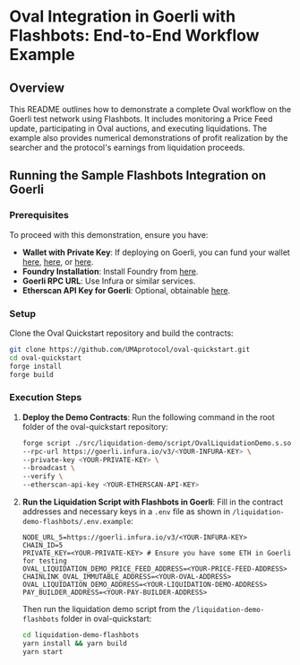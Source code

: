 
# Oval Integration in Goerli with Flashbots: End-to-End Workflow Example

## Overview
This README outlines how to demonstrate a complete Oval workflow on the Goerli test network using Flashbots. It includes monitoring a Price Feed update, participating in Oval auctions, and executing liquidations. The example also provides numerical demonstrations of profit realization by the searcher and the protocol's earnings from liquidation proceeds.

## Running the Sample Flashbots Integration on Goerli

### Prerequisites
To proceed with this demonstration, ensure you have:
- **Wallet with Private Key**: If deploying on Goerli, you can fund your wallet [here](https://goerlifaucet.com/), [here](https://faucet.goerli.mudit.blog/), or [here](https://faucet.paradigm.xyz/).
- **Foundry Installation**: Install Foundry from [here](https://foundry.paradigm.xyz/).
- **Goerli RPC URL**: Use Infura or similar services.
- **Etherscan API Key for Goerli**: Optional, obtainable [here](https://etherscan.io/apis).

### Setup
Clone the Oval Quickstart repository and build the contracts:
```bash
git clone https://github.com/UMAprotocol/oval-quickstart.git
cd oval-quickstart
forge install
forge build
```

### Execution Steps
1. **Deploy the Demo Contracts**:
   Run the following command in the root folder of the oval-quickstart repository:
   ```bash
   forge script ./src/liquidation-demo/script/OvalLiquidationDemo.s.sol:OvalLiquidationDemoScript \
   --rpc-url https://goerli.infura.io/v3/<YOUR-INFURA-KEY> \
   --private-key <YOUR-PRIVATE-KEY> \
   --broadcast \
   --verify \
   --etherscan-api-key <YOUR-ETHERSCAN-API-KEY>
   ```

2. **Run the Liquidation Script with Flashbots in Goerli**:
   Fill in the contract addresses and necessary keys in a `.env` file as shown in `/liquidation-demo-flashbots/.env.example`:
   ```
   NODE_URL_5=https://goerli.infura.io/v3/<YOUR-INFURA-KEY>
   CHAIN_ID=5
   PRIVATE_KEY=<YOUR-PRIVATE-KEY> # Ensure you have some ETH in Goerli for testing
   OVAL_LIQUIDATION_DEMO_PRICE_FEED_ADDRESS=<YOUR-PRICE-FEED-ADDRESS>
   CHAINLINK_OVAL_IMMUTABLE_ADDRESS=<YOUR-OVAL-ADDRESS>
   OVAL_LIQUIDATION_DEMO_ADDRESS=<YOUR-LIQUIDATION-DEMO-ADDRESS>
   PAY_BUILDER_ADDRESS=<YOUR-PAY-BUILDER-ADDRESS>
   ```
   Then run the liquidation demo script from the `/liquidation-demo-flashbots` folder in oval-quickstart:
   ```bash
   cd liquidation-demo-flashbots
   yarn install && yarn build 
   yarn start
   ```
